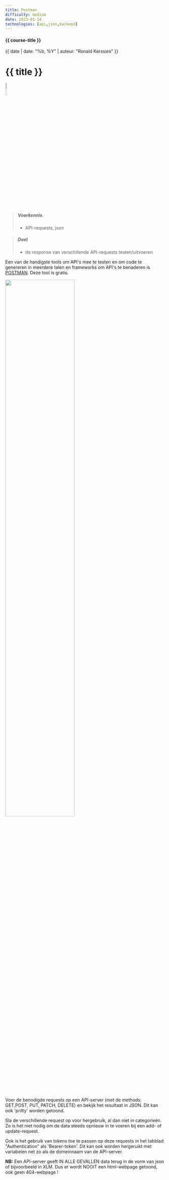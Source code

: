 ```yaml
---
title: Postman
difficulty: medium
date: 2023-01-14
technologies: [api,json,backend]
---
```


#### {{ course-title }}
{{ date | date: "%b, %Y" | auteur: "Ronald Kerssies" }}

# {{ title }}

<img src="{{ '/_assets/_icons/postman.png' | url }}" style="width:10%;">

> ##### Voorkennis
> * API-requests, json

> ##### Doel
> * de response van verschillende API-requests testen/uitvoeren

Een van de handigste tools om API's mee te testen en om code te genereren in meerdere talen en 
frameworks om API's te benaderen is [POSTMAN](https://www.postman.com/). Deze tool is gratis.


<img src="{{ '/_assets/omgevingen/test-api-postman-collection.png' | url }}" style="width:66%;">

Voer de benodigde requests op een API-server (met de methods: GET,POST, PUT, PATCH, DELETE) en
bekijk het resultaat in JSON. Dit kan ook 'pritty' worden getoond.

Sla de verschillende request op voor hergebruik, al dan niet in categorieën. 
Zo is het niet nodig om de data steeds opnieuw in te voeren bij een add- of update-request.    

Ook is het gebruik van tokens toe te passen op deze requests in het tabblad "Authentication" als 'Bearer-token'.
Dit kan ook worden hergeruikt met variabelen net zo als de domeinnaam van de API-server.


<b>NB:</b> Een API-server geeft IN ALLE GEVALLEN data terug in de vorm van json of bijvoorbeeld in XLM.
Dus er wordt NOOIT een html-webpage getoond, ook geen 404-webpage !



